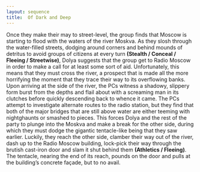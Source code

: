 ```yaml
---
layout: sequence
title:  Of Dark and Deep
---
```


Once they make their may to street-level, the group finds that Moscow is starting to flood with the waters of the river Moskva.
As they slosh through the water-filled streets, dodging around corners and behind mounds of detritus to avoid groups of citizens at every turn **(Stealth / Conceal / Fleeing / Streetwise)**, Dolya suggests that the group get to Radio Moscow in order to make a call for at least some sort of aid.
Unfortunately, this means that they must cross the river,
a prospect that is made all the more horrifying the moment that they trace their way to its overflowing banks.
Upon arriving at the side of the river, the PCs witness a shadowy,
slippery form burst from the depths and flail about with a screaming man in its clutches before quickly descending back to whence it came.
The PCs attempt to investigate alternate routes to the radio station,
but they find that both of the major bridges that are still above water are either teeming with nightghaunts or smashed to pieces.
This forces Dolya and the rest of the party to plunge into the Moskva and make a break for the other side,
during which they must dodge the gigantic tentacle-like being that they saw earlier.
Luckily, they reach the other side, clamber their way out of the river,
dash up to the Radio Moscow building,
lock-pick their way through the brutish cast-iron door and slam it shut behind them **(Athletics / Fleeing)**. The tentacle, nearing the end of its reach,
pounds on the door and pulls at the building’s concrete façade, but to no avail.






